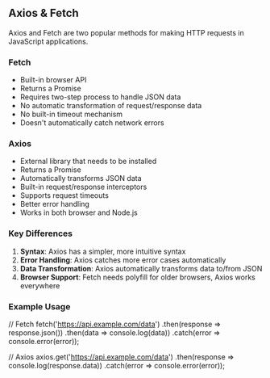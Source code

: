 ## Axios & Fetch

Axios and Fetch are two popular methods for making HTTP requests in JavaScript applications.

### Fetch
- Built-in browser API
- Returns a Promise
- Requires two-step process to handle JSON data
- No automatic transformation of request/response data
- No built-in timeout mechanism
- Doesn't automatically catch network errors

### Axios
- External library that needs to be installed
- Returns a Promise
- Automatically transforms JSON data
- Built-in request/response interceptors
- Supports request timeouts
- Better error handling
- Works in both browser and Node.js

### Key Differences
1. **Syntax**: Axios has a simpler, more intuitive syntax
2. **Error Handling**: Axios catches more error cases automatically
3. **Data Transformation**: Axios automatically transforms data to/from JSON
4. **Browser Support**: Fetch needs polyfill for older browsers, Axios works everywhere

### Example Usage


// Fetch
fetch('https://api.example.com/data')
  .then(response => response.json())
  .then(data => console.log(data))
  .catch(error => console.error(error));

// Axios
axios.get('https://api.example.com/data')
  .then(response => console.log(response.data))
  .catch(error => console.error(error));
